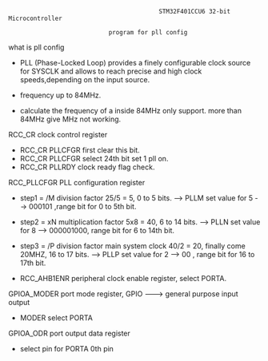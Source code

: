                                               STM32F401CCU6 32-bit Microcontroller

					            program for pll config



what is pll config
 
  * PLL (Phase-Locked Loop) provides a finely configurable 
    clock source for SYSCLK and allows to reach precise and 
    high clock speeds,depending on the input source.

  * frequency up to 84MHz.
  * calculate the frequency of a inside 84MHz only support. more than 84MHz give MHz not working.
 
RCC_CR clock control register

  * RCC_CR PLLCFGR first clear this bit.
  * RCC_CR PLLCFGR select 24th bit set 1 pll on.
  * RCC_CR PLLRDY clock ready flag check.
 
RCC_PLLCFGR PLL configuration register
  
  * step1 = /M division factor 25/5 = 5, 0 to 5 bits.
    --> PLLM set value for 5 --> 000101 ,range bit for 0 to 5th bit.
  
  * step2 = xN multiplication factor 5x8 = 40, 6 to 14 bits.
    --> PLLN set value for 8 --> 000001000, range bit for 6 to 14th bit.
  
  * step3 = /P division factor main system clock 40/2 = 20, finally come 20MHZ, 16 to 17 bits.
    --> PLLP set value for 2 --> 00 , range bit for 16 to 17th bit.
  
  * RCC_AHB1ENR peripheral clock enable register, select PORTA.

GPIOA_MODER port mode register, GPIO ---> general purpose input output 
  
  * MODER select PORTA 

GPIOA_ODR port output data register
 
  * select pin for PORTA 0th pin
